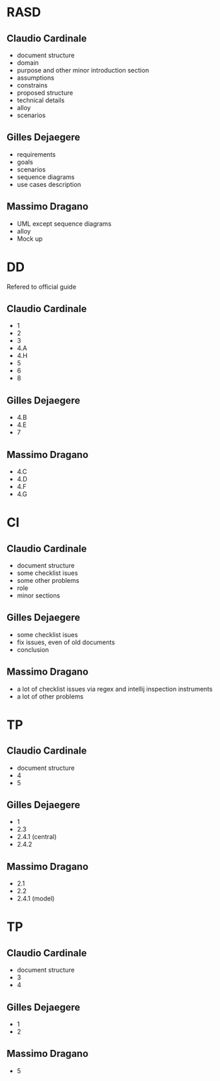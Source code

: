 # RASD
## Claudio Cardinale
* document structure
* domain
* purpose and other minor introduction section
* assumptions
* constrains 
* proposed structure
* technical details
* alloy
* scenarios

## Gilles Dejaegere
* requirements
* goals
* scenarios
* sequence diagrams
* use cases description

## Massimo Dragano
* UML except sequence diagrams
* alloy
* Mock up

# DD
Refered to official guide
## Claudio Cardinale
* 1
* 2
* 3
* 4.A
* 4.H
* 5
* 6
* 8

## Gilles Dejaegere
* 4.B
* 4.E
* 7

## Massimo Dragano
* 4.C
* 4.D
* 4.F
* 4.G

# CI
## Claudio Cardinale
* document structure
* some checklist isues
* some other problems
* role
* minor sections

## Gilles Dejaegere
* some checklist isues
* fix issues, even of old documents
* conclusion


## Massimo Dragano
* a lot of checklist issues via regex and intellij inspection instruments
* a lot of other problems

# TP
## Claudio Cardinale
* document structure
* 4
* 5

## Gilles Dejaegere
* 1
* 2.3
* 2.4.1 (central)
* 2.4.2

## Massimo Dragano
* 2.1
* 2.2
* 2.4.1 (model)

# TP
## Claudio Cardinale
* document structure
* 3
* 4

## Gilles Dejaegere
* 1
* 2

## Massimo Dragano
* 5

